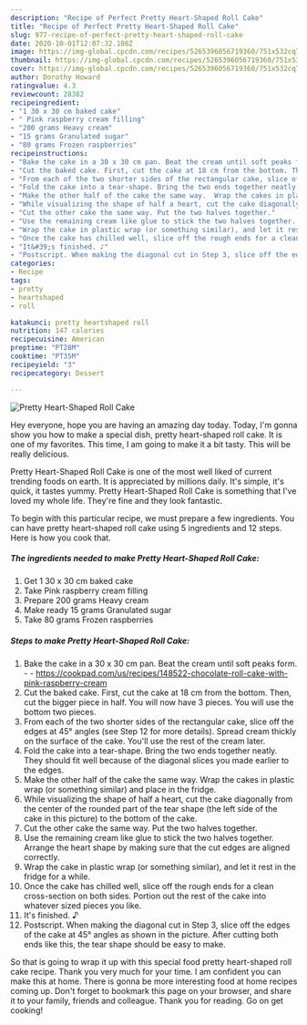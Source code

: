 ```yaml
---
description: "Recipe of Perfect Pretty Heart-Shaped Roll Cake"
title: "Recipe of Perfect Pretty Heart-Shaped Roll Cake"
slug: 977-recipe-of-perfect-pretty-heart-shaped-roll-cake
date: 2020-10-01T12:07:32.108Z
image: https://img-global.cpcdn.com/recipes/5265396056719360/751x532cq70/pretty-heart-shaped-roll-cake-recipe-main-photo.jpg
thumbnail: https://img-global.cpcdn.com/recipes/5265396056719360/751x532cq70/pretty-heart-shaped-roll-cake-recipe-main-photo.jpg
cover: https://img-global.cpcdn.com/recipes/5265396056719360/751x532cq70/pretty-heart-shaped-roll-cake-recipe-main-photo.jpg
author: Dorothy Howard
ratingvalue: 4.3
reviewcount: 28382
recipeingredient:
- "1 30 x 30 cm baked cake"
- " Pink raspberry cream filling"
- "200 grams Heavy cream"
- "15 grams Granulated sugar"
- "80 grams Frozen raspberries"
recipeinstructions:
- "Bake the cake in a 30 x 30 cm pan. Beat the cream until soft peaks form.  https://cookpad.com/us/recipes/148522-chocolate-roll-cake-with-pink-raspberry-cream"
- "Cut the baked cake. First, cut the cake at 18 cm from the bottom. Then, cut the bigger piece in half. You will now have 3 pieces. You will use the bottom two pieces."
- "From each of the two shorter sides of the rectangular cake, slice off the edges at 45° angles (see Step 12 for more details). Spread cream thickly on the surface of the cake. You&#39;ll use the rest of the cream later."
- "Fold the cake into a tear-shape. Bring the two ends together neatly. They should fit well because of the diagonal slices you made earlier to the edges."
- "Make the other half of the cake the same way.  Wrap the cakes in plastic wrap (or something similar) and place in the fridge."
- "While visualizing the shape of half a heart, cut the cake diagonally from the center of the rounded part of the tear shape (the left side of the cake in this picture) to the bottom of the cake."
- "Cut the other cake the same way. Put the two halves together."
- "Use the remaining cream like glue to stick the two halves together. Arrange the heart shape by making sure that the cut edges are aligned correctly."
- "Wrap the cake in plastic wrap (or something similar), and let it rest in the fridge for a while."
- "Once the cake has chilled well, slice off the rough ends for a clean cross-section on both sides. Portion out the rest of the cake into whatever sized pieces you like."
- "It&#39;s finished. ♪"
- "Postscript. When making the diagonal cut in Step 3, slice off the edges of the cake at 45° angles as shown in the picture. After cutting both ends like this, the tear shape should be easy to make."
categories:
- Recipe
tags:
- pretty
- heartshaped
- roll

katakunci: pretty heartshaped roll 
nutrition: 147 calories
recipecuisine: American
preptime: "PT28M"
cooktime: "PT35M"
recipeyield: "3"
recipecategory: Dessert

---
```



![Pretty Heart-Shaped Roll Cake](https://img-global.cpcdn.com/recipes/5265396056719360/751x532cq70/pretty-heart-shaped-roll-cake-recipe-main-photo.jpg)

Hey everyone, hope you are having an amazing day today. Today, I'm gonna show you how to make a special dish, pretty heart-shaped roll cake. It is one of my favorites. This time, I am going to make it a bit tasty. This will be really delicious.

Pretty Heart-Shaped Roll Cake is one of the most well liked of current trending foods on earth. It is appreciated by millions daily. It's simple, it's quick, it tastes yummy. Pretty Heart-Shaped Roll Cake is something that I've loved my whole life. They're fine and they look fantastic.




To begin with this particular recipe, we must prepare a few ingredients. You can have pretty heart-shaped roll cake using 5 ingredients and 12 steps. Here is how you cook that.

<!--inarticleads1-->

##### The ingredients needed to make Pretty Heart-Shaped Roll Cake:

1. Get 1 30 x 30 cm baked cake
1. Take  Pink raspberry cream filling
1. Prepare 200 grams Heavy cream
1. Make ready 15 grams Granulated sugar
1. Take 80 grams Frozen raspberries




<!--inarticleads2-->

##### Steps to make Pretty Heart-Shaped Roll Cake:

1. Bake the cake in a 30 x 30 cm pan. Beat the cream until soft peaks form. -  - https://cookpad.com/us/recipes/148522-chocolate-roll-cake-with-pink-raspberry-cream
1. Cut the baked cake. First, cut the cake at 18 cm from the bottom. Then, cut the bigger piece in half. You will now have 3 pieces. You will use the bottom two pieces.
1. From each of the two shorter sides of the rectangular cake, slice off the edges at 45° angles (see Step 12 for more details). Spread cream thickly on the surface of the cake. You&#39;ll use the rest of the cream later.
1. Fold the cake into a tear-shape. Bring the two ends together neatly. They should fit well because of the diagonal slices you made earlier to the edges.
1. Make the other half of the cake the same way.  Wrap the cakes in plastic wrap (or something similar) and place in the fridge.
1. While visualizing the shape of half a heart, cut the cake diagonally from the center of the rounded part of the tear shape (the left side of the cake in this picture) to the bottom of the cake.
1. Cut the other cake the same way. Put the two halves together.
1. Use the remaining cream like glue to stick the two halves together. Arrange the heart shape by making sure that the cut edges are aligned correctly.
1. Wrap the cake in plastic wrap (or something similar), and let it rest in the fridge for a while.
1. Once the cake has chilled well, slice off the rough ends for a clean cross-section on both sides. Portion out the rest of the cake into whatever sized pieces you like.
1. It&#39;s finished. ♪
1. Postscript. When making the diagonal cut in Step 3, slice off the edges of the cake at 45° angles as shown in the picture. After cutting both ends like this, the tear shape should be easy to make.




So that is going to wrap it up with this special food pretty heart-shaped roll cake recipe. Thank you very much for your time. I am confident you can make this at home. There is gonna be more interesting food at home recipes coming up. Don't forget to bookmark this page on your browser, and share it to your family, friends and colleague. Thank you for reading. Go on get cooking!
